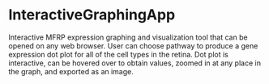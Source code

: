 # InteractiveGraphingApp
Interactive MFRP expression graphing and visualization tool that can be opened on any web browser. User can choose pathway to produce a gene expression dot plot for all of the cell types in the retina. Dot plot is interactive, can be hovered over to obtain values, zoomed in at any place in the graph, and exported as an image.
